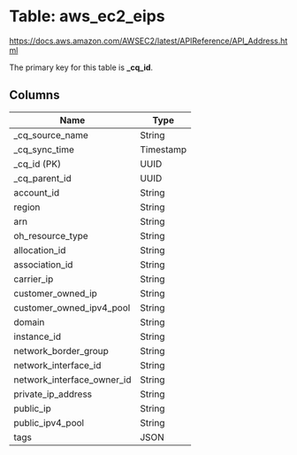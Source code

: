 # Table: aws_ec2_eips

https://docs.aws.amazon.com/AWSEC2/latest/APIReference/API_Address.html

The primary key for this table is **_cq_id**.



## Columns
| Name          | Type          |
| ------------- | ------------- |
|_cq_source_name|String|
|_cq_sync_time|Timestamp|
|_cq_id (PK)|UUID|
|_cq_parent_id|UUID|
|account_id|String|
|region|String|
|arn|String|
|oh_resource_type|String|
|allocation_id|String|
|association_id|String|
|carrier_ip|String|
|customer_owned_ip|String|
|customer_owned_ipv4_pool|String|
|domain|String|
|instance_id|String|
|network_border_group|String|
|network_interface_id|String|
|network_interface_owner_id|String|
|private_ip_address|String|
|public_ip|String|
|public_ipv4_pool|String|
|tags|JSON|